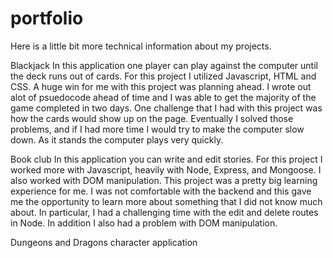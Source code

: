 # portfolio

Here is a little bit more technical information about my projects.

Blackjack
In this application one player can play against the computer until the deck runs out of cards.
For this project I utilized Javascript, HTML and CSS. 
A huge win for me with this project was planning ahead. I wrote out alot of psuedocode ahead of time and I was able to get the majority of the game completed in two days.
One challenge that I had with this project was how the cards would show up on the page. Eventually I solved those problems, and if I had more time I would try to make the computer slow down. As it stands the computer plays very quickly.

Book club
In this application you can write and edit stories. 
For this project I worked more with Javascript, heavily with Node, Express, and Mongoose. I also worked with DOM manipulation.
This project was a pretty big learning experience for me. I was not comfortable with the backend and this gave me the opportunity to learn more about something that I did not know much about. In particular, I had a challenging time with the edit and delete routes in Node. In addition I also had a problem with DOM manipulation. 

Dungeons and Dragons character application

